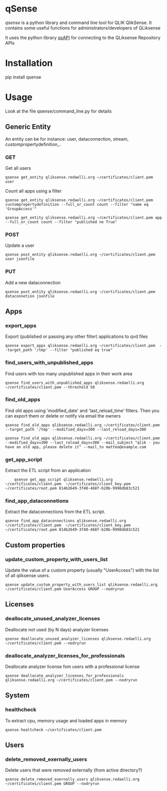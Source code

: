 # qSense

*qsense* is a python library and command line tool for QLIK QlikSense. It contains some useful functions for administrators/developers of QLiksense

It uses the python library [qsAPI](https://github.com/rafael-sanz/qsAPI) for connecting to the QLiksense Repository APIs

# Installation

pip install qsense

# Usage

Look at the file qsense/command_line.py for details

## Generic Entity

An entity can be for instance: user, dataconnection, stream, custompropertydefinition,..

### GET

Get all users

	qsense get_entity qliksense.redaelli.org ~/certificates/client.pem user

Count all apps using a filter

	qsense get_entity qliksense.redaelli.org ~/certificates/client.pem custompropertydefinition --full_or_count count --filter "name eq 'GroupAccess'"

	qsense get_entity qliksense.redaelli.org ~/certificates/client.pem app --full_or_count count --filter "published ne True"

### POST

Update a user

	qsense post_entity qliksense.redaelli.org ~/certificates/client.pem user jsonfile

### PUT

Add a new  dataconnection

	qsense post_entity qliksense.redaelli.org ~/certificates/client.pem dataconnetion jsonfile

## Apps

### export_apps

Export (published or passing any other filter) applications to qvd files

	qsense export_apps qliksense.redaelli.org ~/certificates/client.pem  --target_path '/tmp' --filter "published eq true"

### find_users_with_unpublished_apps

Find users with too many unpublished apps in their work area

	qsense find_users_with_unpublished_apps qliksense.redaelli.org ~/certificates/client.pem --threshold 50

### find_old_apps

Find old apps using 'modified_date' and 'last_reload_time' filters. Then you can export them or delete or notify via email the owners

	qsense find_old_apps qliksense.redaelli.org ~/certificates/client.pem  --target_path '/tmp' --modified_days=300 --last_reload_days=300

	qsense find_old_apps qliksense.redaelli.org ~/certificates/client.pem  --modified_days=300 --last_reload_days=300 --mail_subject "qlik - you have an old app, please delete it" --mail_to matteo@example.com

### get_app_script

Extract the ETL script from an application

		qsense get_app_script qliksense.redaelli.org ~/certificates/client.pem  ~/certificates/client_key.pem  ~/certificates/root.pem 814b2649-3f40-468f-b20b-9998db83c521

### find_app_dataconnetions

Extract the dataconnections from the ETL script.

	qsense find_app_dataconnections qliksense.redaelli.org ~/certificates/client.pem  ~/certificates/client_key.pem  ~/certificates/root.pem 814b2649-3f40-468f-b20b-9998db83c521

## Custom properties

### update_custom_property_with_users_list

Update the value of a custom property (usually "UserAccess") with the list of all qliksense users.

	qsense update_custom_property_with_users_list qliksense.redaelli.org ~/certificates/client.pem UserAccess GROUP --nodryrun

## Licenses

### deallocate_unused_analyzer_licenses

Deallocate not used (by N days) analyzer licenses

	qsense deallocate_unused_analyzer_licenses qliksense.redaelli.org ~/certificates/client.pem --nodryrun

### deallocate_analyzer_licenses_for_professionals

Deallocate analyzer license fom users with a professional license

	qsense deallocate_analyzer_licenses_for_professionals qliksense.redaelli.org ~/certificates/client.pem --nodryrun

## System

### healthcheck

To extract cpu, memory usage and loaded apps in memory

	qsense healtcheck ~/certificates/client.pem

##  Users

### delete_removed_exernally_users

Delete users that were removed externally (from active directory?)

	qsense delete_removed_exernally_users qliksense.redaelli.org ~/certificates/client.pem GROUP --nodryrun

